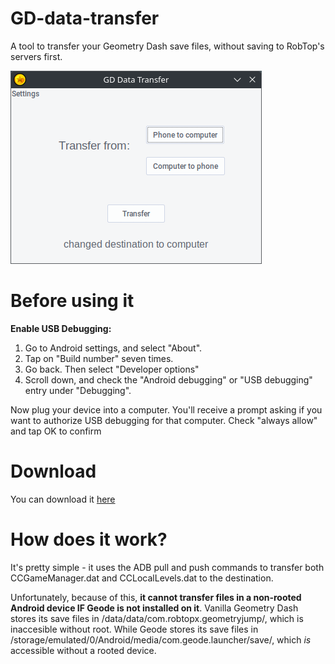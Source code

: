 # GD-data-transfer
A tool to transfer your Geometry Dash save files, without saving to RobTop's servers first.

![screenshot](assets/gddtss.png)

# Before using it

**Enable USB Debugging:**
1. Go to Android settings, and select "About".
2. Tap on "Build number" seven times.
3. Go back. Then select "Developer options"
4. Scroll down, and check the "Android debugging" or "USB debugging" entry under "Debugging".

Now plug your device into a computer. You'll receive a prompt asking if you want to authorize USB debugging for that computer. Check "always allow" and tap OK to confirm

# Download

You can download it [here](https://github.com/paradoxflux2/GD-data-transfer/releases)

# How does it work?

It's pretty simple - it uses the ADB pull and push commands to transfer both CCGameManager.dat and CCLocalLevels.dat to the destination.

Unfortunately, because of this, **it cannot transfer files in a non-rooted Android device IF Geode is not installed on it**. 
Vanilla Geometry Dash stores its save files in /data/data/com.robtopx.geometryjump/, which is inaccesible without root.
While Geode stores its save files in /storage/emulated/0/Android/media/com.geode.launcher/save/, which *is* accessible without a rooted device.

